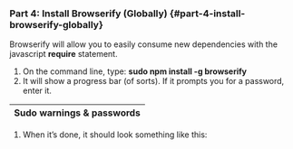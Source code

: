 ### Part 4: Install Browserify (Globally) {#part-4-install-browserify-globally}

Browserify will allow you to easily consume new dependencies with the javascript **require** statement.

1.  On the command line, type: **sudo npm install -g browserify**
2.  It will show a progress bar (of sorts). If it prompts you for a password, enter it.

| **Sudo warnings &amp; passwords** |
| --- |

1.  When it’s done, it should look something like this: